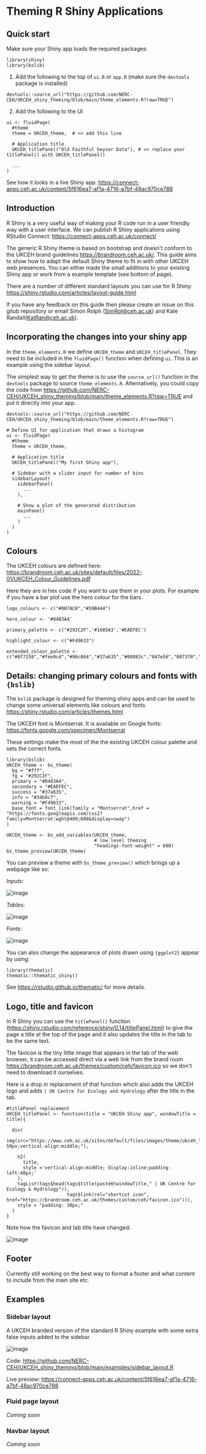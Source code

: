 # Theming R Shiny Applications

## Quick start

Make sure your Shiny app loads the required packages:

```
library(shiny)
library(bslib)
```

1. Add the following to the top of `ui.R` or `app.R` (make sure the `devtools` package is installed)
```
devtools::source_url("https://github.com/NERC-CEH/UKCEH_shiny_theming/blob/main/theme_elements.R?raw=TRUE")
```

2.	Add the following to the UI
```
ui <- fluidPage( 
  #theme
  theme = UKCEH_theme,  # << add this line

  # Application title
  UKCEH_titlePanel("Old Faithful Geyser Data"), # << replace your titlePanel() with UKCEH_titlePanel()
  
  ...
)
```

See how it looks in a live Shiny app: https://connect-apps.ceh.ac.uk/content/5f616ea7-af1a-4716-a7bf-48ac970ce788

## Introduction

R Shiny is a very useful way of making your R code run in a user friendly way with a user interface. We can publish R Shiny applications using RStudio Connect: https://connect-apps.ceh.ac.uk/connect/

The generic R Shiny theme is based on bootstrap and doesn't conform to the UKCEH brand guidelines https://brandroom.ceh.ac.uk/. This guide aims to show how to adapt the default Shiny theme to fit in with other UKCEH web presences. You can either made the small additions to your existing Shiny app or work from a example template (see bottom of page).

There are a number of different standard layouts you can use for R Shiny: https://shiny.rstudio.com/articles/layout-guide.html 

If you have any feedback on this guide then please create an issue on this gitub repository or email Simon Rolph (SimRol@ceh.ac.uk) and Kate Randall(KatRan@ceh.ac.uk).

## Incorporating the changes into your shiny app

In the `theme_elements.R` we define `UKCEH_theme` and `UKCEH_titlePanel`. They need to be included in the `fluidPage()` function when defining `ui`. This is an example using the sidebar layout.

The simplest way to get the theme is to use the `source_url()` function in the `devtools` package to source `theme_elements.R`. Alternatively, you could copy the code from https://github.com/NERC-CEH/UKCEH_shiny_theming/blob/main/theme_elements.R?raw=TRUE and put it directly into your app.

```
devtools::source_url("https://github.com/NERC-CEH/UKCEH_shiny_theming/blob/main/theme_elements.R?raw=TRUE")

# Define UI for application that draws a histogram
ui <- fluidPage(
  #theme
  theme = UKCEH_theme,
  
  # Application title
  UKCEH_titlePanel("My first Shiny app"),
  
  # Sidebar with a slider input for number of bins 
  sidebarLayout(
    sidebarPanel(
      ...
    ),
    
    # Show a plot of the generated distribution
    mainPanel(
      ...
    )
  )
)
```

## Colours

The UKCEH colours are defined here: https://brandroom.ceh.ac.uk/sites/default/files/2022-01/UKCEH_Colour_Guidelines.pdf

Here they are in hex code if you want to use them in your plots. For example if you have a bar plot use the hero colour for the bars.

```{r}
logo_colours <- c("#007AC0","#59B444")

hero_colour <- '#0483A4'

primary_palette <- c("#292C2F",'#1685A3','#EAEFEC')

highlight_colour <- c("#F49633")
  
extended_colour_palette <- c("#8f7158","#fee9cd","#90c064","#37a635","#00883c","047e56","007370","#0383a4","#c9e7f2","34b8c7","009dcb","227fc1","0a5da4","00678e","f39532")

```

## Details: changing primary colours and fonts with `{bslib}`

The `bslib` package is designed for theming shiny apps and can be used to change some universal elements like colours and fonts https://shiny.rstudio.com/articles/themes.html

The UKCEH font is Montserrat. It is available on Google fonts: https://fonts.google.com/specimen/Montserrat

These settings make the most of the the existing UKCEH colour palette and sets the correct fonts. 

```
library(bslib)
UKCEH_theme <- bs_theme(
  bg = "#fff",
  fg = "#292C2F",
  primary = "#0483A4",
  secondary = "#EAEFEC",
  success = "#37a635",
  info = "#34b8c7",
  warning = "#F49633",
  base_font = font_link(family = "Montserrat",href = "https://fonts.googleapis.com/css2?family=Montserrat:wght@400;600&display=swap")
)

UKCEH_theme <- bs_add_variables(UKCEH_theme,
                                # low level theming
                                "headings-font-weight" = 600)
bs_theme_preview(UKCEH_theme)
```

You can preview a theme with `bs_theme_preview()` which brings up a webpage like so:

*Inputs:*

![image](https://user-images.githubusercontent.com/17750766/159717824-32ca3012-329a-4796-91b1-04fcf0713cc9.png)

*Tables:*

![image](https://user-images.githubusercontent.com/17750766/159717971-c7e59693-da1c-43b0-9eef-55b0b3d5c34d.png)

*Fonts:*

![image](https://user-images.githubusercontent.com/17750766/159718071-d8657f35-a337-4ecc-b259-82c4156bea81.png)

You can also change the appearance of plots drawn using `{ggplot2}` appear by using:
```
library(thematic)
thematic::thematic_shiny()
```

See https://rstudio.github.io/thematic/ for more details.

## Logo, title and favicon

In R Shiny you can use the `titlePanel()` function (https://shiny.rstudio.com/reference/shiny/0.14/titlePanel.html) to give the page a title at the top of the page and it also updates the title in the tab to be the same text.

The favicon is the tiny little image that appears in the tab of the web browser, it can be accessed direct via a web link from the brand room https://brandroom.ceh.ac.uk/themes/custom/ceh/favicon.ico so we don't need to download it ourselves.

Here is a drop in replacement of that function which also adds the UKCEH logo and adds `| UK Centre for Ecology and Hydrology` after the title in the tab.


```
#titlePanel replacement
UKCEH_titlePanel <- function(title = "UKCEH Shiny app", windowTitle = title){
  
  div(
    img(src="https://www.ceh.ac.uk/sites/default/files/images/theme/ukceh_logo_long_720x170_rgb.png",style="height: 50px;vertical-align:middle;"),
      
    h2(  
      title,
      style ='vertical-align:middle; display:inline;padding-left:40px;'
    ),
    tagList(tags$head(tags$title(paste0(windowTitle," | UK Centre for Ecology & Hydrology")),
                      tags$link(rel="shortcut icon", href="https://brandroom.ceh.ac.uk/themes/custom/ceh/favicon.ico"))),
    style = "padding: 30px;"
  )
}
```

Note how the favicon and tab title have changed:

![image](https://user-images.githubusercontent.com/17750766/159717427-a5454c2c-02d3-4241-8c23-fb769fd68e3e.png)


## Footer

Currently still working on the best way to format a footer and what content to include from the main site etc.

## Examples

### Sidebar layout

A UKCEH branded version of the standard R Shiny example with some extra false inputs added to the sidebar.

![image](https://user-images.githubusercontent.com/17750766/159717529-08361e20-bc3e-4c27-b7d2-3967c8317613.png)

Code: https://github.com/NERC-CEH/UKCEH_shiny_theming/blob/main/examples/sidebar_layout.R

Live preview: https://connect-apps.ceh.ac.uk/content/5f616ea7-af1a-4716-a7bf-48ac970ce788

### Fluid page layout

*Coming soon*

### Navbar layout

*Coming soon*
